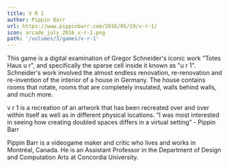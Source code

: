 ```yaml
---
title: V R 1
author: Pippin Barr
url: https://www.pippinbarr.com/2016/05/19/v-r-1/
icon: arcade_july_2016_v-r-1.png 
path: '/volumes/3/games/v-r-1'
---
```

This game is a digital examination of Gregor Schneider's iconic work "Totes Haus u r", and
specifically the sparse cell inside it known as "u r 1". Schneider's work involved the almost
endless renovation, re-renovation and re-invention of the interior of a house in Germany. The
house contains rooms that rotate, rooms that are completely insulated, walls behind walls, and
much more.

v r 1 is a recreation of an artwork that has been recreated over and over within itself as well
as in different physical locations. “I was most interested in seeing how creating doubled
spaces differs in a virtual setting” - Pippin Barr

Pippin Barr is a videogame maker and critic who lives and works in Montréal, Canada. He is an
Assistant Professor in the Department of Design and Computation Arts at Concordia University.